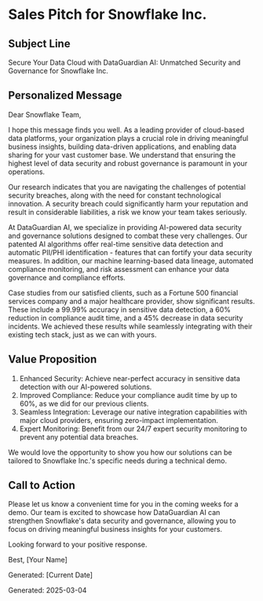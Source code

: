 # Sales Pitch for Snowflake Inc.

## Subject Line
Secure Your Data Cloud with DataGuardian AI: Unmatched Security and Governance for Snowflake Inc.

## Personalized Message
Dear Snowflake Team,

I hope this message finds you well. As a leading provider of cloud-based data platforms, your organization plays a crucial role in driving meaningful business insights, building data-driven applications, and enabling data sharing for your vast customer base. We understand that ensuring the highest level of data security and robust governance is paramount in your operations.

Our research indicates that you are navigating the challenges of potential security breaches, along with the need for constant technological innovation. A security breach could significantly harm your reputation and result in considerable liabilities, a risk we know your team takes seriously.

At DataGuardian AI, we specialize in providing AI-powered data security and governance solutions designed to combat these very challenges. Our patented AI algorithms offer real-time sensitive data detection and automatic PII/PHI identification - features that can fortify your data security measures. In addition, our machine learning-based data lineage, automated compliance monitoring, and risk assessment can enhance your data governance and compliance efforts.

Case studies from our satisfied clients, such as a Fortune 500 financial services company and a major healthcare provider, show significant results. These include a 99.99% accuracy in sensitive data detection, a 60% reduction in compliance audit time, and a 45% decrease in data security incidents. We achieved these results while seamlessly integrating with their existing tech stack, just as we can with yours.

## Value Proposition
1. Enhanced Security: Achieve near-perfect accuracy in sensitive data detection with our AI-powered solutions.
2. Improved Compliance: Reduce your compliance audit time by up to 60%, as we did for our previous clients.
3. Seamless Integration: Leverage our native integration capabilities with major cloud providers, ensuring zero-impact implementation.
4. Expert Monitoring: Benefit from our 24/7 expert security monitoring to prevent any potential data breaches.

We would love the opportunity to show you how our solutions can be tailored to Snowflake Inc.'s specific needs during a technical demo.

## Call to Action
Please let us know a convenient time for you in the coming weeks for a demo. Our team is excited to showcase how DataGuardian AI can strengthen Snowflake's data security and governance, allowing you to focus on driving meaningful business insights for your customers.

Looking forward to your positive response.

Best,
[Your Name]

Generated: [Current Date]

Generated: 2025-03-04